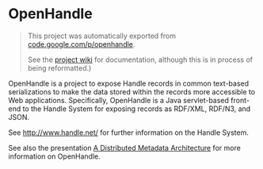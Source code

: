 OpenHandle
==========

> This project was automatically exported from [code.google.com/p/openhandle](https://code.google.com/archive/p/openhandle/).
>
> See the [project wiki](https://github.com/tonyhammond/openhandle/wiki) for documentation, although this is in process of being reformatted.)

OpenHandle is a project to expose Handle records in common text-based serializations to make the data stored within the records more accessible to Web applications. Specifically, OpenHandle is a Java servlet-based front-end to the Handle System for exposing records as RDF/XML, RDF/N3, and JSON.

See http://www.handle.net/ for further information on the Handle System.

See also the presentation [A Distributed Metadata Architecture](https://www.slideshare.net/tonyh/handle-08) for more information on OpenHandle. 
 
